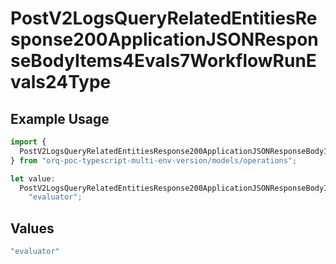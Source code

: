 # PostV2LogsQueryRelatedEntitiesResponse200ApplicationJSONResponseBodyItems4Evals7WorkflowRunEvals24Type

## Example Usage

```typescript
import {
  PostV2LogsQueryRelatedEntitiesResponse200ApplicationJSONResponseBodyItems4Evals7WorkflowRunEvals24Type,
} from "orq-poc-typescript-multi-env-version/models/operations";

let value:
  PostV2LogsQueryRelatedEntitiesResponse200ApplicationJSONResponseBodyItems4Evals7WorkflowRunEvals24Type =
    "evaluator";
```

## Values

```typescript
"evaluator"
```